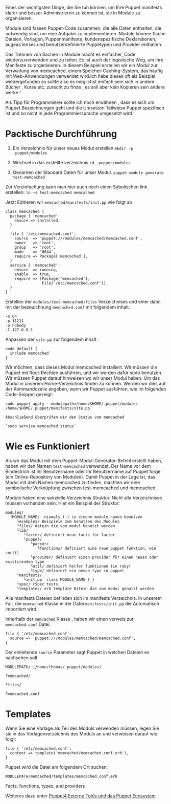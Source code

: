 Eines der wichtigsten Dinge, die Sie tun können, um Ihre Puppet manifests klarer und besser Administrieren zu können ist, sie in Module zu organisieren.

Module sind fassen Puppet-Code zusammen, die alle Daten enthalten, die notwendig sind, um eine Aufgabe zu implementieren. 
Module können flache Dateien, Vorlagen, Puppenmanifeste, kundenspezifische Deklarationen, augeas lenses und benutzerdefinierte Puppetypen und Provider enthalten.

Das Trennen von Sachen in Module macht es einfacher, Code wiederzuverwenden und zu teilen. 
Es ist auch der logistische Weg, um Ihre Manifeste zu organisieren. In diesem Beispiel erstellen wir ein Modul zur Verwaltung von memcached, einem Speicher-Caching-System, das häufig mit Web-Anwendungen verwendet wird.Ich habe dieses oft als Beispiel wiedergefunden so sollte also es möglichst einfach sein sich in andere Bücher , Kurse etc. zurecht zu finde , es soll aber kein Kopieren sein andere werke !

Als Tipp für Programmierer sollte ich noch erwähnen , dass es sich um Puppet Bezeichnungen geht und die Umsetzen Teilweise Puppet spezifisch ist und so nicht in jede Programmiersprache umgesetzt wird !

# Packtische Durchführung

1. Ein Verzeichnis für unser neues Modul erstellen
`mkdir -p .puppet/modules`

2. Wechsel in das erstellte verzeichnis 
`cd .puppet/modules`

3. Genariren der Standard Daten für unser Modul.
`puppet module generate test-memcached`

Zur Vereinfachung kann man hier auch noch einen Sybolischen link erstellen: 
`ln –s test-memcached memcached`

Jetzt Editieren wir `memcached/manifests/init.pp` wie folgt ab 

```
class memcached {
  package { 'memcached':
    ensure => installed,
  }

  file { '/etc/memcached.conf':
    source  => 'puppet:///modules/memcached/memcached.conf',
    owner   => 'root',
    group   => 'root',
    mode    => '0644',
    require => Package['memcached'],
  }
  service { 'memcached':
    ensure  => running,
    enable  => true,
    require => [Package['memcached'],
                File['/etc/memcached.conf']],
  }
}
```
Erstellen der `modules/test-memcached/files` Verzeichnises und einer datei mit der bezeuichnung `memcached.conf` mit folgendem inhalt.

```
-m 64
-p 11211
-u nobody
-l 127.0.0.1
```

Anpassen der `site.pp` zur folgendem inhalt .
```
node default {
  include memcached
}
```

Wir möchten, dass dieses Modul memcached installiert. 
Wir müssen die Puppet mit Root-Rechten ausführen, und wir werden dafür sudo benutzen. 
Wir müssen Puppet darauf hinweisen wo wir unser Modul haben. 
Um das Modul in unserem Home-Verzeichnis finden zu können.
Werden wir dies auf der Kommandozeile angeben, wenn wir Puppet ausführen, wie im folgenden Code-Snippet gezeigt:
```
sudo puppet apply --modulepath=/home/$HOME/.puppet/modules /home/$HOME/.puppet/manifests/site.pp

Abschließend überprüfen wir den Status vom memcached

`sudo service memcached status`
```

# Wie es Funktioniert

Als wir das Modul mit dem Puppet-Modul-Generator-Befehl erstellt haben, haben wir den Namen `test-memcached` verwendet. 
Der Name vor dem Bindestrich ist Ihr Benutzername oder Ihr Benutzername auf Puppet forge (ein Online-Repository von Modulen). 
Damit Puppet in der Lage ist, das Modul mit dem Namen memcached zu finden, machten wir eine symbolische Verknüpfung zwischen test-memcached und memcached.

Module haben eine spezielle Verzeichnis Struktur. 
Nicht alle Verzeichnisse müssen vorhanden sein.
Hier ein Beispiel der Struktur:
```
modules/
  └MODULE_NAME/  niemals (-) in einenm module namen benutzen
     └examples/ Beispiele zum benutzen des Modules
     └files/ datein die vom modul benutzt werden
     └lib/
        └facter/ definiert neue facts für facter
        └puppet/
           └parser/
              └functions/ definiert eine neue puppet funktion, wie sort() 
           └provider/ definiert einen provider für einen neuen oder existirenden type
           └util/ definiert helfer funktionen (in ruby)
           └type/ definiert ein neuen type in puppet
     └manifests/
        └init.pp  class MODULE_NAME { }
     └spec/ rSpec tests
     └templates/ erb template Datein die vom modul genutzt werden
```
Alle manifests Dateien befinden sich im manifests Verzeichnis. In unserem Fall, die `memcached` Klasse in der Datei `manifests/init.pp` die Automatisch importiert wird.

Innerhalb der `memcached` Klasse , haben wir einen verweis zur `memcached.conf` Datei.

```
file { '/etc/memcached.conf':
  source => 'puppet:///modules/memcached/memcached.conf',
}
```

Der einleitende `source` Parameter sagt Puppet in welchen Dateien es nachsehen soll

`MODULEPATH/ (/home/thomas/.puppet/modules)`

`└memcached/`

`└files/`

`└memcached.conf `


# Templates

Wenn Sie eine Vorlage als Teil des Moduls verwenden müssen, legen Sie sie in das Vorlagenverzeichnis des Moduls an und verweisen darauf wie folgt:

```
file { '/etc/memcached.conf':
  content => template('memcached/memcached.conf.erb'),
}
```

Puppet wird die Datei am folgendem Ort suchen: 
```
MODULEPATH/memcached/templates/memcached.conf.erb
```

Facts, functions, types, and providers

Weiteres dazu unter [Puppet4 Externe Tools und das Puppet Ecosystem](../puppet4-externe-tools-ecosystem)